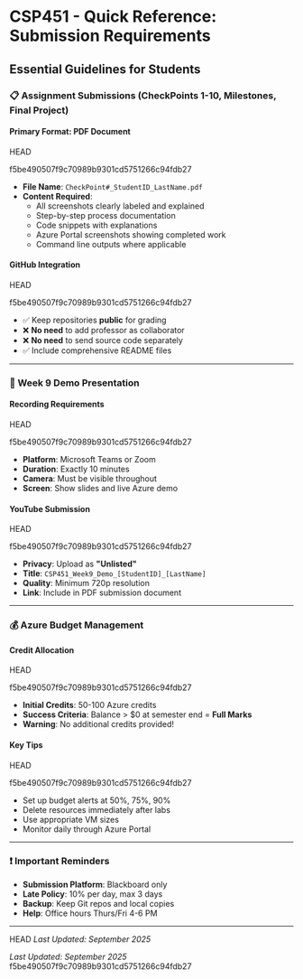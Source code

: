 # CSP451 - Quick Reference: Submission Requirements

## Essential Guidelines for Students

### 📋 Assignment Submissions (CheckPoints 1-10, Milestones, Final Project)

#### Primary Format: PDF Document

HEAD

f5be490507f9c70989b9301cd5751266c94fdb27

- **File Name**: `CheckPoint#_StudentID_LastName.pdf`
- **Content Required**:
  - All screenshots clearly labeled and explained
  - Step-by-step process documentation
  - Code snippets with explanations
  - Azure Portal screenshots showing completed work
  - Command line outputs where applicable

#### GitHub Integration

HEAD

f5be490507f9c70989b9301cd5751266c94fdb27

- ✅ Keep repositories **public** for grading
- ❌ **No need** to add professor as collaborator
- ❌ **No need** to send source code separately
- ✅ Include comprehensive README files

---

### 🎥 Week 9 Demo Presentation

#### Recording Requirements

HEAD

f5be490507f9c70989b9301cd5751266c94fdb27

- **Platform**: Microsoft Teams or Zoom
- **Duration**: Exactly 10 minutes
- **Camera**: Must be visible throughout
- **Screen**: Show slides and live Azure demo

#### YouTube Submission

HEAD

f5be490507f9c70989b9301cd5751266c94fdb27

- **Privacy**: Upload as **"Unlisted"**
- **Title**: `CSP451_Week9_Demo_[StudentID]_[LastName]`
- **Quality**: Minimum 720p resolution
- **Link**: Include in PDF submission document

---

### 💰 Azure Budget Management

#### Credit Allocation

HEAD

f5be490507f9c70989b9301cd5751266c94fdb27

- **Initial Credits**: 50-100 Azure credits
- **Success Criteria**: Balance > $0 at semester end = **Full Marks**
- **Warning**: No additional credits provided!

#### Key Tips

HEAD

f5be490507f9c70989b9301cd5751266c94fdb27

- Set up budget alerts at 50%, 75%, 90%
- Delete resources immediately after labs
- Use appropriate VM sizes
- Monitor daily through Azure Portal

---

### ❗ Important Reminders

- **Submission Platform**: Blackboard only
- **Late Policy**: 10% per day, max 3 days
- **Backup**: Keep Git repos and local copies
- **Help**: Office hours Thurs/Fri 4-6 PM

---

HEAD
_Last Updated: September 2025_

_Last Updated: September 2025_
f5be490507f9c70989b9301cd5751266c94fdb27
